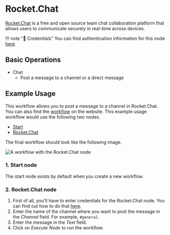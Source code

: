 # Rocket.Chat

[Rocket.Chat](https://rocket.chat/) is a free and open source team chat collaboration platform that allows users to communicate securely in real-time across devices.

!!! note "🔑 Credentials"
    You can find authentication information for this node [here](/workflow/integrations/credentials/rocketchat/).


## Basic Operations

* Chat
    * Post a message to a channel or a direct message

## Example Usage

This workflow allows you to post a message to a channel in Rocket.Chat. You can also find the [workflow](https://WF².io/workflows/462) on the website. This example usage workflow would use the following two nodes.
- [Start](/workflow/integrations/core-nodes/workflow-nodes-base.start/)
- [Rocket.Chat]()

The final workflow should look like the following image.

![A workflow with the Rocket.Chat node](/_images/integrations/nodes/rocketchat/workflow.png)

### 1. Start node

The start node exists by default when you create a new workflow.

### 2. Rocket.Chat node

1. First of all, you'll have to enter credentials for the Rocket.Chat node. You can find out how to do that [here](/workflow/integrations/credentials/rocketchat/).
2. Enter the name of the channel where you want to post the message in the *Channel* field. For example, `#general`.
3. Enter the message in the *Text* field.
5. Click on *Execute Node* to run the workflow.





